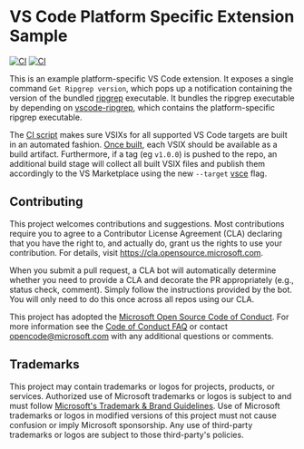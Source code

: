 # VS Code Platform Specific Extension Sample

[![CI](https://github.com/microsoft/vscode-platform-specific-sample/actions/workflows/ci.yml/badge.svg)](https://github.com/microsoft/vscode-platform-specific-sample/actions/workflows/ci.yml)
[![CI](https://badgen.net/vs-marketplace/v/joaomoreno.vscode-platform-specific-sample)](https://marketplace.visualstudio.com/items?itemName=joaomoreno.vscode-platform-specific-sample)

This is an example platform-specific VS Code extension. It exposes a single
command `Get Ripgrep version`, which pops up a notification containing the
version of the bundled [ripgrep](https://github.com/BurntSushi/ripgrep)
executable. It bundles the ripgrep executable by depending on
[vscode-ripgrep](https://github.com/microsoft/vscode-ripgrep), which contains
the platform-specific ripgrep executable.

The
[CI script](https://github.com/microsoft/vscode-platform-specific-sample/actions/workflows/ci.yml)
makes sure VSIXs for all supported VS Code targets are built in an automated
fashion.
[Once built](https://github.com/microsoft/vscode-platform-specific-sample/actions/runs/1059200691),
each VSIX should be available as a build artifact. Furthermore, if a tag (eg
`v1.0.0`) is pushed to the repo, an additional build stage will collect all
built VSIX files and publish them accordingly to the VS Marketplace using the
new `--target` [vsce](https://github.com/microsoft/vscode-vsce) flag.

## Contributing

This project welcomes contributions and suggestions. Most contributions require
you to agree to a Contributor License Agreement (CLA) declaring that you have
the right to, and actually do, grant us the rights to use your contribution. For
details, visit https://cla.opensource.microsoft.com.

When you submit a pull request, a CLA bot will automatically determine whether
you need to provide a CLA and decorate the PR appropriately (e.g., status check,
comment). Simply follow the instructions provided by the bot. You will only need
to do this once across all repos using our CLA.

This project has adopted the
[Microsoft Open Source Code of Conduct](https://opensource.microsoft.com/codeofconduct/).
For more information see the
[Code of Conduct FAQ](https://opensource.microsoft.com/codeofconduct/faq/) or
contact [opencode@microsoft.com](mailto:opencode@microsoft.com) with any
additional questions or comments.

## Trademarks

This project may contain trademarks or logos for projects, products, or
services. Authorized use of Microsoft trademarks or logos is subject to and must
follow
[Microsoft's Trademark & Brand Guidelines](https://www.microsoft.com/en-us/legal/intellectualproperty/trademarks/usage/general).
Use of Microsoft trademarks or logos in modified versions of this project must
not cause confusion or imply Microsoft sponsorship. Any use of third-party
trademarks or logos are subject to those third-party's policies.
